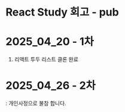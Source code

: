 # React Study 회고 - pub

# 2025_04_20 - 1차

1. 리액트 투두 리스트 클론 완료

# 2025_04_26 - 2차

: 개인사정으로 불참 합니다.
